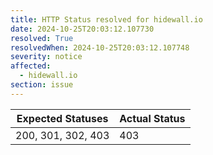 ```yaml
---
title: HTTP Status resolved for hidewall.io
date: 2024-10-25T20:03:12.107730
resolved: True
resolvedWhen: 2024-10-25T20:03:12.107748
severity: notice
affected:
  - hidewall.io
section: issue
---
```


| Expected Statuses | Actual Status  |
|-------------------|----------------|
| 200, 301, 302, 403 | 403 |
